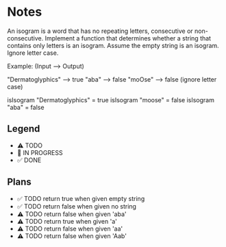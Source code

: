 # Notes

An isogram is a word that has no repeating letters, consecutive or non-consecutive. Implement a function that determines whether a string that contains only letters is an isogram. Assume the empty string is an isogram. Ignore letter case.

Example: (Input --> Output)

"Dermatoglyphics" --> true "aba" --> false "moOse" --> false (ignore letter case)

isIsogram "Dermatoglyphics" = true
isIsogram "moose" = false
isIsogram "aba" = false

## Legend
- ⚠ TODO
- 🚧 IN PROGRESS
- ✅ DONE

## Plans

- ✅ TODO return true when given empty string
- ✅ TODO return false when given no string
- ⚠ TODO return false when given 'aba'
- ⚠ TODO return true when given 'a'
- ⚠ TODO return false when given 'aa'
- ⚠ TODO return false when given 'Aab'